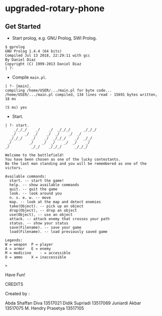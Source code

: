 # upgraded-rotary-phone


## Get Started
- Start prolog, e.g. GNU Prolog, SWI Prolog.
```
$ gprolog
GNU Prolog 1.4.4 (64 bits)
Compiled Jul 13 2018, 22:29:11 with gcc
By Daniel Diaz
Copyright (C) 1999-2013 Daniel Diaz
| ?- 
```
- Compile ```main.pl```.
```
| ?- [main].
compiling /home/USER/.../main.pl for byte code...
/home/USER/.../main.pl compiled, 134 lines read - 15691 bytes written, 18 ms

(5 ms) yes
```
- Start.
```
| ?- start.
    _/_/_/    _/    _/  _/_/_/      _/_/_/
   _/    _/  _/    _/  _/    _/  _/       
  _/_/_/    _/    _/  _/_/_/    _/  _/_/  
 _/        _/    _/  _/    _/  _/    _/   
_/          _/_/    _/_/_/      _/_/_/    

Welcome to the battlefield!
You have been chosen as one of the lucky contestants.
Be the last man standing and you will be remembered as one of the victors.

Available commands:
  start. -- start the game!
  help. -- show available commands
  quit. -- quit the game
  look. -- look around you
  n. s. e. w. -- move
  map. -- look at the map and detect enemies
  take(Object). -- pick up an object
  drop(Object), -- drop an object
  use(Object), -- use an object
  attack. -- attack enemy that crosses your path
  status. -- show your status
  save(Filename). -- save your game
  load(Filename). -- load previously saved game

Legends:
W = weapon	P = player
A = armor	E = enemy
M = medicine	- = accessible
O = ammo	X = inaccessible

> 
```

Have Fun!

CREDITS 

Created by :

Abda Shaffan Diva 13517021
Didik Supriadi 13517069
Juniardi Akbar 13517075
M. Hendry Prasetya 13517105